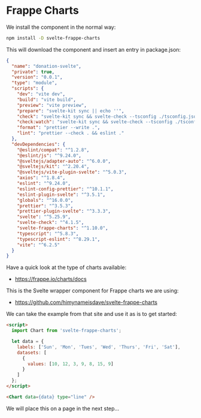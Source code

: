 # Frappe Charts 

We install the component in the normal way:

~~~bash
npm install -D svelte-frappe-charts
~~~

This will download the component and insert an entry in package.json:

~~~json
{
  "name": "donation-svelte",
  "private": true,
  "version": "0.0.1",
  "type": "module",
  "scripts": {
    "dev": "vite dev",
    "build": "vite build",
    "preview": "vite preview",
    "prepare": "svelte-kit sync || echo ''",
    "check": "svelte-kit sync && svelte-check --tsconfig ./tsconfig.json",
    "check:watch": "svelte-kit sync && svelte-check --tsconfig ./tsconfig.json --watch",
    "format": "prettier --write .",
    "lint": "prettier --check . && eslint ."
  },
  "devDependencies": {
    "@eslint/compat": "^1.2.8",
    "@eslint/js": "^9.24.0",
    "@sveltejs/adapter-auto": "^6.0.0",
    "@sveltejs/kit": "^2.20.4",
    "@sveltejs/vite-plugin-svelte": "^5.0.3",
    "axios": "^1.8.4",
    "eslint": "^9.24.0",
    "eslint-config-prettier": "^10.1.1",
    "eslint-plugin-svelte": "^3.5.1",
    "globals": "^16.0.0",
    "prettier": "^3.5.3",
    "prettier-plugin-svelte": "^3.3.3",
    "svelte": "^5.25.9",
    "svelte-check": "^4.1.5",
    "svelte-frappe-charts": "^1.10.0",
    "typescript": "^5.8.3",
    "typescript-eslint": "^8.29.1",
    "vite": "^6.2.5"
  }
}
~~~

Have a quick look at the type of charts available:

- <https://frappe.io/charts/docs>

This is the Svelte wrapper component for Frappe charts we are using:

- <https://github.com/himynameisdave/svelte-frappe-charts>

We can take the example from that site and use it as is to get started:

~~~html
<script>
  import Chart from 'svelte-frappe-charts';

  let data = {
    labels: ['Sun', 'Mon', 'Tues', 'Wed', 'Thurs', 'Fri', 'Sat'],
    datasets: [
      {
        values: [10, 12, 3, 9, 8, 15, 9]
      }
    ]
  };
</script>

<Chart data={data} type="line" />
~~~

We will place this on a page in the next step...